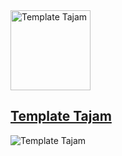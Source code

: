 <img src="https://i.imgur.com/P9Lenjy.png" width="128" alt="Template Tajam">

## [Template Tajam](https://github.com/SaliMike/template-tajam)

<img src="https://i.imgur.com/J8Vi2yN.jpg" alt="Template Tajam">
